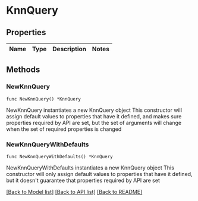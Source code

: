 # KnnQuery

## Properties

Name | Type | Description | Notes
------------ | ------------- | ------------- | -------------

## Methods

### NewKnnQuery

`func NewKnnQuery() *KnnQuery`

NewKnnQuery instantiates a new KnnQuery object
This constructor will assign default values to properties that have it defined,
and makes sure properties required by API are set, but the set of arguments
will change when the set of required properties is changed

### NewKnnQueryWithDefaults

`func NewKnnQueryWithDefaults() *KnnQuery`

NewKnnQueryWithDefaults instantiates a new KnnQuery object
This constructor will only assign default values to properties that have it defined,
but it doesn't guarantee that properties required by API are set


[[Back to Model list]](../README.md#documentation-for-models) [[Back to API list]](../README.md#documentation-for-api-endpoints) [[Back to README]](../README.md)


